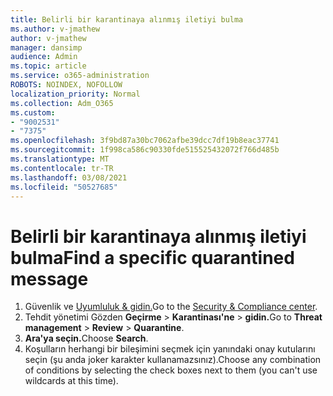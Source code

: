 ```yaml
---
title: Belirli bir karantinaya alınmış iletiyi bulma
ms.author: v-jmathew
author: v-jmathew
manager: dansimp
audience: Admin
ms.topic: article
ms.service: o365-administration
ROBOTS: NOINDEX, NOFOLLOW
localization_priority: Normal
ms.collection: Adm_O365
ms.custom:
- "9002531"
- "7375"
ms.openlocfilehash: 3f9bd87a30bc7062afbe39dcc7df19b8eac37741
ms.sourcegitcommit: 1f998ca586c90330fde515525432072f766d485b
ms.translationtype: MT
ms.contentlocale: tr-TR
ms.lasthandoff: 03/08/2021
ms.locfileid: "50527685"
---
```

# <a name="find-a-specific-quarantined-message"></a><span data-ttu-id="efbdf-102">Belirli bir karantinaya alınmış iletiyi bulma</span><span class="sxs-lookup"><span data-stu-id="efbdf-102">Find a specific quarantined message</span></span>

1. <span data-ttu-id="efbdf-103">Güvenlik ve [Uyumluluk & gidin.](https://go.microsoft.com/fwlink/p/?linkid=2077143)</span><span class="sxs-lookup"><span data-stu-id="efbdf-103">Go to the [Security & Compliance center](https://go.microsoft.com/fwlink/p/?linkid=2077143).</span></span>
2. <span data-ttu-id="efbdf-104">Tehdit yönetimi Gözden **Geçirme**  >  **Karantinası'ne**  >  **gidin.**</span><span class="sxs-lookup"><span data-stu-id="efbdf-104">Go to **Threat management** > **Review** > **Quarantine**.</span></span>
3. <span data-ttu-id="efbdf-105">**Ara'ya seçin.**</span><span class="sxs-lookup"><span data-stu-id="efbdf-105">Choose **Search**.</span></span>
4. <span data-ttu-id="efbdf-106">Koşulların herhangi bir bileşimini seçmek için yanındaki onay kutularını seçin (şu anda joker karakter kullanamazsınız).</span><span class="sxs-lookup"><span data-stu-id="efbdf-106">Choose any combination of conditions by selecting the check boxes next to them (you can't use wildcards at this time).</span></span>
